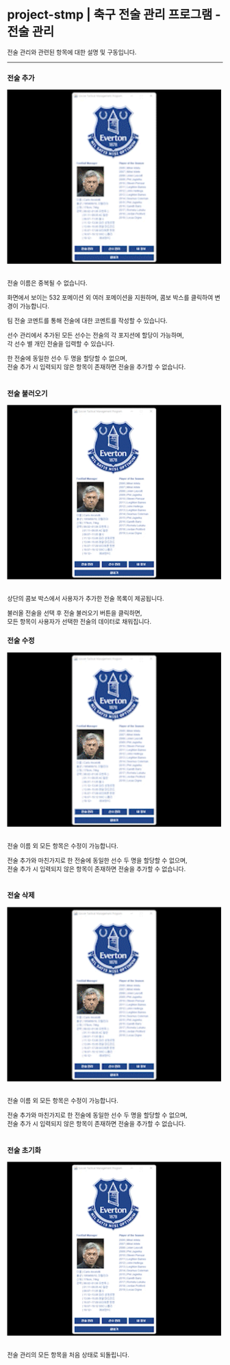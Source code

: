 # project-stmp | 축구 전술 관리 프로그램 - 전술 관리

전술 관리와 관련된 항목에 대한 설명 및 구동입니다.  

<hr />

### 전술 추가
<div>
  <img src="images/tm-add.gif" style="width: 500px; height: auto;"/>
</div>
<br />

전술 이름은 중복될 수 없습니다.  

화면에서 보이는 532 포메이션 외 여러 포메이션을 지원하며, 콤보 박스를 클릭하여 변경이 가능합니다.  

팀 전술 코멘트를 통해 전술에 대한 코멘트를 작성할 수 있습니다.  

선수 관리에서 추가된 모든 선수는 전술의 각 포지션에 할당이 가능하며,  
각 선수 별 개인 전술을 입력할 수 있습니다.  

한 전술에 동일한 선수 두 명을 할당할 수 없으며,  
전술 추가 시 입력되지 않은 항목이 존재하면 전술을 추가할 수 없습니다.  
<br />

### 전술 불러오기
<div>
  <img src="images/tm-load.gif" style="width: 500px; height: auto;"/>
</div>
<br />

상단의 콤보 박스에서 사용자가 추가한 전술 목록이 제공됩니다.  

불러올 전술을 선택 후 전술 불러오기 버튼을 클릭하면,  
모든 항목이 사용자가 선택한 전술의 데이터로 채워집니다.
<br />

### 전술 수정
<div>
  <img src="images/tm-update.gif" style="width: 500px; height: auto;"/>
</div>
<br />

전술 이름 외 모든 항목은 수정이 가능합니다.  

전술 추가와 마친가지로 한 전술에 동일한 선수 두 명을 할당할 수 없으며,  
전술 추가 시 입력되지 않은 항목이 존재하면 전술을 추가할 수 없습니다.  
<br />

### 전술 삭제
<div>
  <img src="images/tm-delete.gif" style="width: 500px; height: auto;"/>
</div>
<br />

전술 이름 외 모든 항목은 수정이 가능합니다.  

전술 추가와 마친가지로 한 전술에 동일한 선수 두 명을 할당할 수 없으며,  
전술 추가 시 입력되지 않은 항목이 존재하면 전술을 추가할 수 없습니다.  
<br />

### 전술 초기화
<div>
  <img src="images/tm-clear.gif" style="width: 500px; height: auto;"/>
</div>
<br />

전술 관리의 모든 항목을 처음 상태로 되돌립니다.  
<br />
